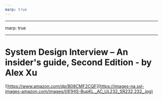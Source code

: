 ```yaml
---
marp: true
---
```


---
marp: true

---

# System Design Interview – An insider's guide, Second Edition - by Alex Xu

![https://www.amazon.com/dp/B08CMF2CQF](https://images-na.ssl-images-amazon.com/images/I/61HlS-BupKL._AC_UL232_SR232,232_.jpg)

### 